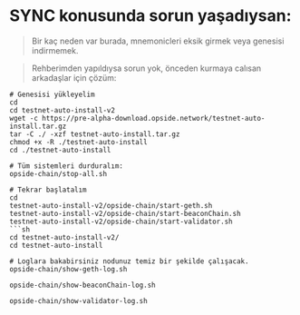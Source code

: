 # SYNC konusunda sorun yaşadıysan:

> Bir kaç neden var burada, mnemonicleri eksik girmek veya genesisi indirmemek.

> Rehberimden yapıldıysa sorun yok, önceden kurmaya calısan arkadaşlar için çözüm:

```
# Genesisi yükleyelim
cd
cd testnet-auto-install-v2
wget -c https://pre-alpha-download.opside.network/testnet-auto-install.tar.gz 
tar -C ./ -xzf testnet-auto-install.tar.gz
chmod +x -R ./testnet-auto-install
cd ./testnet-auto-install
```
```
# Tüm sistemleri durduralım:
opside-chain/stop-all.sh
```
```
# Tekrar başlatalım
cd
testnet-auto-install-v2/opside-chain/start-geth.sh
testnet-auto-install-v2/opside-chain/start-beaconChain.sh
testnet-auto-install-v2/opside-chain/start-validator.sh
```sh
cd testnet-auto-install-v2/
cd testnet-auto-install

# Loglara bakabirsiniz nodunuz temiz bir şekilde çalışacak.
opside-chain/show-geth-log.sh

opside-chain/show-beaconChain-log.sh

opside-chain/show-validator-log.sh
```
